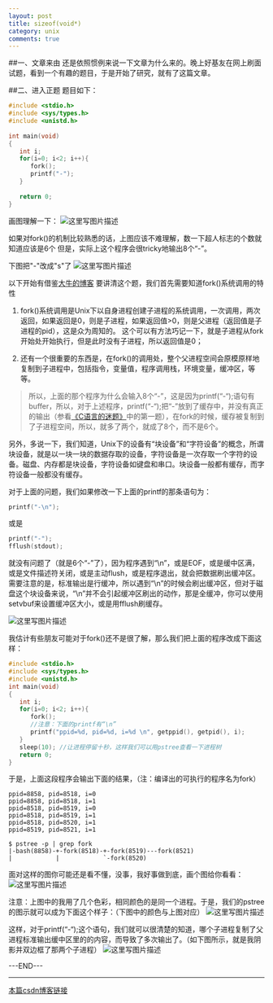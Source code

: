 ```yaml
---
layout: post
title: sizeof(void*)
category: unix
comments: true
---
```


##一、文章来由
还是依照惯例来说一下文章为什么来的。晚上好基友在网上刷面试题，看到一个有趣的题目，于是开始了研究，就有了这篇文章。

##二、进入正题
题目如下：
```c++
#include <stdio.h>
#include <sys/types.h>
#include <unistd.h>
 
int main(void)
{
   int i;
   for(i=0; i<2; i++){
      fork();
      printf("-");
   }
 
   return 0;
}
```

画图理解一下：
![这里写图片描述](http://img.blog.csdn.net/20150718000909747)

如果对fork()的机制比较熟悉的话，上图应该不难理解，数一下超人标志的个数就知道应该是6个
但是，实际上这个程序会很tricky地输出8个“-”。

下图把"-"改成"s"了
![这里写图片描述](http://img.blog.csdn.net/20150718001133933)

以下开始有借鉴[大牛的博客][1]
要讲清这个题，我们首先需要知道fork()系统调用的特性

 1. fork()系统调用是Unix下以自身进程创建子进程的系统调用，一次调用，两次返回，如果返回是0，则是子进程，如果返回值>0，则是父进程（返回值是子进程的pid），这是众为周知的。
这个可以有方法巧记一下，就是子进程从fork开始处开始执行，但是此时没有子进程，所以返回值是0；

 2. 还有一个很重要的东西是，在fork()的调用处，整个父进程空间会原模原样地复制到子进程中，包括指令，变量值，程序调用栈，环境变量，缓冲区，等等。

> 所以，上面的那个程序为什么会输入8个“-”，这是因为printf(“-“);语句有buffer，所以，对于上述程序，printf(“-“);把“-”放到了缓存中，并没有真正的输出（参看[《C语言的迷题》](http://coolshell.cn/articles/945.html)中的第一题），在fork的时候，缓存被复制到了子进程空间，所以，就多了两个，就成了8个，而不是6个。

另外，多说一下，我们知道，Unix下的设备有“块设备”和“字符设备”的概念，所谓块设备，就是以一块一块的数据存取的设备，字符设备是一次存取一个字符的设备。磁盘、内存都是块设备，字符设备如键盘和串口。块设备一般都有缓存，而字符设备一般都没有缓存。

对于上面的问题，我们如果修改一下上面的printf的那条语句为：
```c++
printf("-\n");
```
或是
```c++
printf("-");
fflush(stdout);
```
就没有问题了（就是6个“-”了），因为程序遇到“\n”，或是EOF，或是缓中区满，或是文件描述符关闭，或是主动flush，或是程序退出，就会把数据刷出缓冲区。需要注意的是，标准输出是行缓冲，所以遇到“\n”的时候会刷出缓冲区，但对于磁盘这个块设备来说，“\n”并不会引起缓冲区刷出的动作，那是全缓冲，你可以使用setvbuf来设置缓冲区大小，或是用fflush刷缓存。

![这里写图片描述](http://img.blog.csdn.net/20150718004047031)

我估计有些朋友可能对于fork()还不是很了解，那么我们把上面的程序改成下面这样：

```c++
#include <stdio.h>
#include <sys/types.h>
#include <unistd.h>
int main(void)
{
   int i;
   for(i=0; i<2; i++){
      fork();
      //注意：下面的printf有“\n”
      printf("ppid=%d, pid=%d, i=%d \n", getppid(), getpid(), i);
   }
   sleep(10); //让进程停留十秒，这样我们可以用pstree查看一下进程树
   return 0;
}
```
于是，上面这段程序会输出下面的结果，（注：编译出的可执行的程序名为fork）
```shell
ppid=8858, pid=8518, i=0
ppid=8858, pid=8518, i=1
ppid=8518, pid=8519, i=0
ppid=8518, pid=8519, i=1
ppid=8518, pid=8520, i=1
ppid=8519, pid=8521, i=1
 
$ pstree -p | grep fork
|-bash(8858)-+-fork(8518)-+-fork(8519)---fork(8521)
|            |            `-fork(8520)
```
面对这样的图你可能还是看不懂，没事，我好事做到底，画个图给你看看：
![这里写图片描述](http://img.blog.csdn.net/20150718003259831)

注意：上图中的我用了几个色彩，相同颜色的是同一个进程。于是，我们的pstree的图示就可以成为下面这个样子：（下图中的颜色与上图对应）
![这里写图片描述](http://img.blog.csdn.net/20150718003342120)

这样，对于printf(“-“);这个语句，我们就可以很清楚的知道，哪个子进程复制了父进程标准输出缓中区里的的内容，而导致了多次输出了。（如下图所示，就是我阴影并双边框了那两个子进程）
![这里写图片描述](http://img.blog.csdn.net/20150718003429025)

---END---

---------

[1]: http://coolshell.cn/articles/7965.html

[本篇csdn博客链接](http://blog.csdn.net/Scythe666/article/details/46935077)
